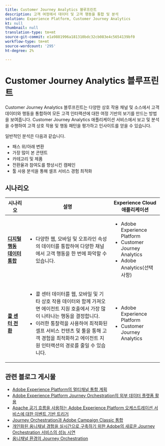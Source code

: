```yaml
---
title: Customer Journey Analytics 블루프린트
description: 고객 여정에서 데이터 및 고객 행동을 통합 및 분석
solution: Experience Platform, Customer Journey Analytics
kt: null
thumbnail: null
translation-type: tm+mt
source-git-commit: e1a9881996a181310bdc32cb083e4c5654139bf0
workflow-type: tm+mt
source-wordcount: '295'
ht-degree: 2%

---
```



# Customer Journey Analytics 블루프린트

Customer Journey Analytics 블루프린트는 다양한 상호 작용 채널 및 소스에서 고객 데이터와 행동을 통합하여 모든 고객 인터랙션에 대한 여정 기반의 보기를 만드는 방법을 보여줍니다. Customer Journey Analytics 애플리케이션 서비스에서 보고 및 분석을 수행하여 고객 상호 작용 및 행동 패턴을 평가하고 인사이트를 얻을 수 있습니다.

일반적인 분석은 다음과 같습니다.

* 패스 위/아래 변환
* 가장 많이 본 콘텐트
* 카테고리 및 제품
* 전환율과 참여도를 향상시킨 캠페인
* 툴 사용 분석을 통해 셀프 서비스 경험 최적화

## 시나리오

| 시나리오 | 설명 | Experience Cloud 애플리케이션 |
|---|---|---|
| **[디지털 행동 데이터 통합](digital-behavioral-data-consolidation.md)** | <ul><li>다양한 웹, 모바일 및 오프라인 속성의 데이터를 통합하여 다양한 채널에서 고객 행동을 한 번에 파악할 수 있습니다.</li></ul> | <ul><li>Adobe Experience Platform</li><li>Customer Journey Analytics</li><li>Adobe Analytics(선택 사항)</li></ul> |
| **[콜 센터 전환](call-deflect.md)** | <ul><li>콜 센터 데이터를 웹, 모바일 및 기타 상호 작용 데이터와 함께 가져오면 에이전트 지원 호출에서 가장 많이 나타나는 행동을 결정합니다.</li><li>이러한 통찰력을 사용하여 최적화된 셀프 서비스 컨텐츠 및 툴을 통해 고객 경험을 최적화하고 에이전트 지원 인터랙션의 경로를 줄일 수 있습니다.  </li></ul> | <ul><li>Adobe Experience Platform</li><li>Customer Journey Analytics</li> |

## 관련 블로그 게시물

* [Adobe Experience Platform의 멀티채널 통합 계획](https://medium.com/adobetech/blueprint-for-multi-channel-orchestration-in-adobe-experience-platform-c68317e94184)
* [Adobe Experience Platform Journey Orchestration의 외부 데이터 플랫폼 활용](https://medium.com/adobetech/leveraging-external-data-platforms-in-adobe-experience-platform-journey-orchestration-54fc6134fe17)
* [Apache 공기 흐름을 사용하는 Adobe Experience Platform 오케스트레이션 서비스에 대한 이벤트 기반 트리거](https://medium.com/adobetech/event-based-triggering-on-adobe-experience-platform-orchestration-service-using-apache-airflow-8607b28251f1)
* [Journey Orchestration과 Adobe Campaign Classic 통합](https://medium.com/adobetech/adobe-campaign-classic-integration-with-journey-orchestration-ae577653281)
* [개인화된 옴니채널 경험을 실시간으로 구축하기 위한 Adobe의 새로운 Journey Orchestration 서비스의 성능 시연](https://medium.com/adobetech/demonstrating-the-power-of-adobes-new-journey-orchestration-service-to-build-personalized-aa60d88cd34)
* [옴니채널 환경의 Journey Orchestration](https://medium.com/adobetech/journey-orchestration-in-an-omnichannel-world-3a2d32d556d9)